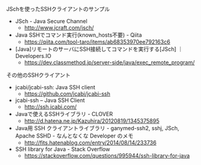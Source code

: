 JSchを使ったSSHクライアントのサンプル
- JSch - Java Secure Channel
  - http://www.jcraft.com/jsch/
- Java SSHでコマンド実行(known_hosts不要) - Qiita
  - https://qiita.com/tool-taro/items/ab68353970ee792163c6
- [Java]リモートのサーバにSSH接続してコマンドを実行する[JSch] ｜ Developers.IO
  - https://dev.classmethod.jp/server-side/java/exec_remote_program/

その他のSSHクライアント
- jcabi/jcabi-ssh: Java SSH client
  - https://github.com/jcabi/jcabi-ssh
- jcabi-ssh – Java SSH Client
  - http://ssh.jcabi.com/
- Javaで使えるSSHライブラリ - CLOVER
  - http://d.hatena.ne.jp/Kazuhira/20120819/1345375895
- Java用 SSH クライアントライブラリ - ganymed-ssh2, sshj, JSch, Apache SSHD - なんとなくな Developer のメモ
  - http://fits.hatenablog.com/entry/2014/08/14/233736
- SSH library for Java - Stack Overflow
  - https://stackoverflow.com/questions/995944/ssh-library-for-java
